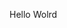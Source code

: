 Hello Wolrd


















































































































































































































































































































































































































































































































































































































































































































































































































































































































































































































































































































































































































































































































































































































































































































































































































































































































































































































































































































































































































































































































































































































































































































































































































































































































































































































































































































































































































































































































































































































































































































































































































































































































































































































































































































































































































































































































































































































































































































































































































































































































































































































































































































































































































































































































































































































































































































































































































































































































